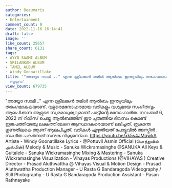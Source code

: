 ```yaml
---
author: Beaumaris
categories:
- Entertainment
comment_count: 0
date: 2022-11-16 16:14:41
draft: false
image: ''
like_count: 25657
share_count: 6131
tags:
- AYYO SAAMI ALBUM
- SRILANKAN ALBUM
- TAMIL ALBUM
- Windy Goonatillake
title: '"അയ്യോ സാമീ .." എന്ന ശ്രീലങ്കൻ തമിൾ ആൽബം ഇന്ത്യയിലും തരംഗമാകുകയാണ്, കേട്ടുനോക്കൂ
  സൂപ്പറാ'
view_count: 679735
---
```


"അയ്യോ സാമീ .." എന്ന ശ്രീലങ്കൻ തമിൾ ആൽബം ഇന്ത്യയിലും തരംഗമാകുകയാണ്. വളരെമനോഹരമായ വരികളും വശ്യമായ സംഗീതവും ആലപിക്കുന്ന ആളുടെ സ്വരമാധുര്യവുമാണ് പാട്ടിന്റെ മനോഹാരിത. നവംബർ 6, 2022 ന് റിലീസ് ചെയ്ത ആൽബത്തിന് ഈ ചുരുങ്ങിയ ദിവസം കൊണ്ട് ഇരുപത്തിയഞ്ചു ലക്ഷത്തിലേറെ ആസ്വാദകരെയാണ് ലഭിച്ചത്. രൂകാന്ത ഗുണതിലകെ ആണ് ആലപിച്ചത്. വരികൾ എഴുതിയത് പോട്ടുവിൽ അസ്മിൻ . സംഗീത പകർന്നത് സനുക വിക്രമസിംഗ. https://youtu.be/xk5s4JMqwkA Artiste - Windy Goonatillake Lyrics - @Pottuvil Asmin Official (பொத்துவில் அஸ்மின்) Melody & Music - Sanuka Wickramasinghe @SANUKA All Keys & Guitalele - Sanuka Wickramasinghe Mixing & Mastering - Sanuka Wickramasinghe Visualization - Vihayas Productions (@VIHAYAS ) Creative Director - Prasad Aluthwattha @ Vihayas Visual & Motion Design - Prasad Aluthwattha Production Manager - U Rasta G Bandaragoda Videography / Still Photography - U Rasta G Bandaragoda Production Assistant - Pasan Rathnayake